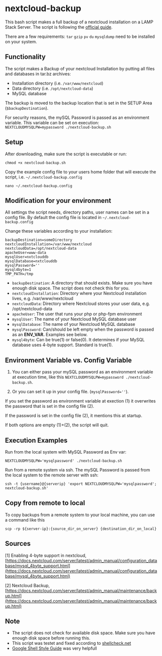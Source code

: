 # nextcloud-backup

This bash script makes a full backup of a nextcloud installation on a LAMP Stack Server. The script is following the [official guide](https://docs.nextcloud.com/server/latest/admin_manual/maintenance/backup.html).

There are a few requirements: `tar` `gzip` `pv` `du` `mysqldump` need to be installed on your system.

## Functionality

The script makes a Backup of your nextcloud Installation by putting all files and databases in tar.bz archives:

- Installation directory (i.e. `/var/www/nextcloud`)
- Data directory (i.e. `/opt/nextcloud-data`)
- MySQL database

The backup is moved to the backup location that is set in the SETUP Area (`$backupDestination`).

For security reasons, the mySQL Password is passed as an environment variable.
This variable can be set on execution: `NEXTCLOUDMYSQLPW=mypassword ./nextcloud-backup.sh`

## Setup

After downloading, make sure the script is executable or run:

    chmod +x nextcloud-backup.sh

Copy the example config file to your users home folder that will execute the script, i.e. `~/.nextcloud-backup.config`

    nano ~/.nextcloud-backup.config

## Modification for your environment

All settings the script needs, directory paths, user names can be set in a config file.
By default the config file is located in `~/.nextcloud-backup.config`

Change these variables according to your installation:

    backupDestination=someDirectory
    nextcloudInstallation=/var/www/nextcloud
    nextcloudData=/opt/nextcloud-data
    apacheUser=www-data
    mysqlUser=nxtclouddb
    mysqlDatabase=nxtclouddb
    mysqlPassword=''
    mysql4byte=1
    TMP_PATH=/tmp

- `backupDestination`: A directory that should exists. Make sure you have enough disk space. The script does not check this for you.
- `nextcloudInstallation`: Directory where your Nextcloud installation lives, e.g. /var/www/nextcloud
- `nextcloudData`: Directory where Nextcloud stores your user data, e.g. /opt/nextcloud-data
- `apacheUser`: The user that runs your php or php-fpm environment
- `mysqlUser`: The name of your Nextcloud MySQL database user
- `mysqlDatabase`: The name of your Nextcloud MySQL database
- `mysqlPassword`: Can/should be left empty when the password is passed as an **ENV_VAR.** Examples see below.
- `mysql4byte`: Can be true(1) or false(0). It determines if your MySQL database uses 4-byte support. Standard is true(1).

## Environment Variable vs. Config Variable

1. You can either pass your mySQL password as an environment variable at execution time, like this `NEXTCLOUDMYSQLPW=mypassword ./nextcloud-backup.sh`.

2. Or you can set it up in your config file. (`mysqlPassword=''`).

If you set the password as environment variable at exection (1) it overwrites the password that is set in the config file (2).

If the password is set in the config file (2), it mentions this at startup.

If both options are empty (1)+(2), the script will quit.

## Execution Examples

Run from the local system with MySQL Password as Env var:

    NEXTCLOUDMYSQLPW='mysqlpassword' ./nextcloud-backup.sh

Run from a remote system via ssh. The mySQL Password is passed from the local system to the remote server with ssh:

    ssh -t {username}@{serverip} 'export NEXTCLOUDMYSQLPW='mysqlpassword'; nextcloud-backup.sh'

## Copy from remote to local

To copy backups from a remote system to your local machine, you can use a command like this

    scp -rp ${server-ip}:{source_dir_on_server} {destination_dir_on_local}

## Sources

[1] Enabling 4-byte support in nextcloud, [https://docs.nextcloud.com/server/latest/admin_manual/configuration_database/mysql_4byte_support.html](https://docs.nextcloud.com/server/latest/admin_manual/configuration_database/mysql_4byte_support.html)

[2] Nextcloud Backup, [https://docs.nextcloud.com/server/latest/admin_manual/maintenance/backup.html](https://docs.nextcloud.com/server/latest/admin_manual/maintenance/backup.html)

## Note

- The script does not check for available disk space. Make sure you have enough disk space before running this.
- This script was testet and fixed according to [shellcheck.net](https://shellcheck.net)
- [Google Shell Style Guide](https://google.github.io/styleguide/shellguide.html#s1.1-which-shell-to-use) was very helpfull
